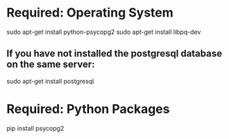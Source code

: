 # Required: Operating System
sudo apt-get install python-psycopg2
sudo apt-get install libpq-dev

## If you have not installed the postgresql database on the same server: 
sudo apt-get install postgresql

# Required: Python Packages
pip install psycopg2
